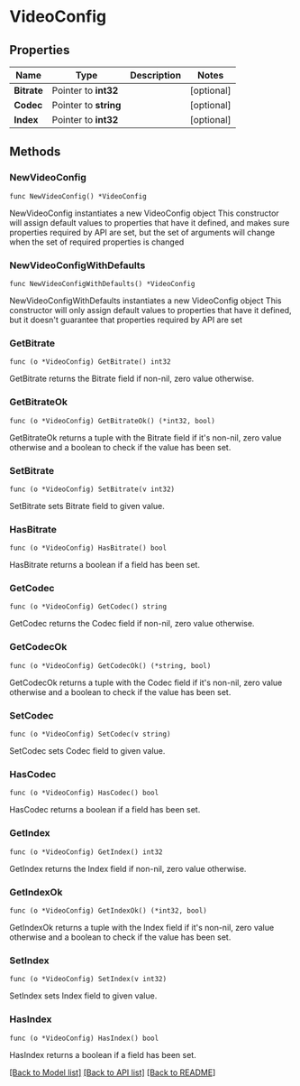 # VideoConfig

## Properties

Name | Type | Description | Notes
------------ | ------------- | ------------- | -------------
**Bitrate** | Pointer to **int32** |  | [optional] 
**Codec** | Pointer to **string** |  | [optional] 
**Index** | Pointer to **int32** |  | [optional] 

## Methods

### NewVideoConfig

`func NewVideoConfig() *VideoConfig`

NewVideoConfig instantiates a new VideoConfig object
This constructor will assign default values to properties that have it defined,
and makes sure properties required by API are set, but the set of arguments
will change when the set of required properties is changed

### NewVideoConfigWithDefaults

`func NewVideoConfigWithDefaults() *VideoConfig`

NewVideoConfigWithDefaults instantiates a new VideoConfig object
This constructor will only assign default values to properties that have it defined,
but it doesn't guarantee that properties required by API are set

### GetBitrate

`func (o *VideoConfig) GetBitrate() int32`

GetBitrate returns the Bitrate field if non-nil, zero value otherwise.

### GetBitrateOk

`func (o *VideoConfig) GetBitrateOk() (*int32, bool)`

GetBitrateOk returns a tuple with the Bitrate field if it's non-nil, zero value otherwise
and a boolean to check if the value has been set.

### SetBitrate

`func (o *VideoConfig) SetBitrate(v int32)`

SetBitrate sets Bitrate field to given value.

### HasBitrate

`func (o *VideoConfig) HasBitrate() bool`

HasBitrate returns a boolean if a field has been set.

### GetCodec

`func (o *VideoConfig) GetCodec() string`

GetCodec returns the Codec field if non-nil, zero value otherwise.

### GetCodecOk

`func (o *VideoConfig) GetCodecOk() (*string, bool)`

GetCodecOk returns a tuple with the Codec field if it's non-nil, zero value otherwise
and a boolean to check if the value has been set.

### SetCodec

`func (o *VideoConfig) SetCodec(v string)`

SetCodec sets Codec field to given value.

### HasCodec

`func (o *VideoConfig) HasCodec() bool`

HasCodec returns a boolean if a field has been set.

### GetIndex

`func (o *VideoConfig) GetIndex() int32`

GetIndex returns the Index field if non-nil, zero value otherwise.

### GetIndexOk

`func (o *VideoConfig) GetIndexOk() (*int32, bool)`

GetIndexOk returns a tuple with the Index field if it's non-nil, zero value otherwise
and a boolean to check if the value has been set.

### SetIndex

`func (o *VideoConfig) SetIndex(v int32)`

SetIndex sets Index field to given value.

### HasIndex

`func (o *VideoConfig) HasIndex() bool`

HasIndex returns a boolean if a field has been set.


[[Back to Model list]](../README.md#documentation-for-models) [[Back to API list]](../README.md#documentation-for-api-endpoints) [[Back to README]](../README.md)


